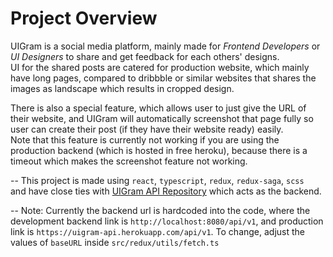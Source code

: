 # Project Overview
UIGram is a social media platform, mainly made for *Frontend Developers* or *UI Designers* to share and get feedback for each others' designs.  
UI for the shared posts are catered for production website, which mainly have long pages, compared to dribbble or similar websites that shares the images as landscape which results in cropped design.  

There is also a special feature, which allows user to just give the URL of their website, and UIGram will automatically screenshot that page fully so user can create their post (if they have their website ready) easily.  
Note that this feature is currently not working if you are using the production backend (which is hosted in free heroku), because there is a timeout which makes the screenshot feature not working.

-- 
This project is made using `react`, `typescript`, `redux`, `redux-saga`, `scss`  
and have close ties with [UIGram API Repository](https://github.com/teodorus-nathaniel/uigram-api) which acts as the backend.

-- 
Note: Currently the backend url is hardcoded into the code, where the development backend link is `http://localhost:8080/api/v1`, and production link is `https://uigram-api.herokuapp.com/api/v1`. To change, adjust the values of `baseURL` inside `src/redux/utils/fetch.ts`